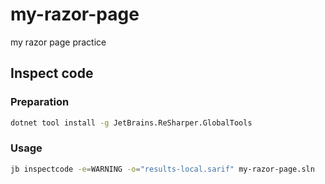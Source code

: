# my-razor-page

my razor page practice

## Inspect code

### Preparation

```sh
dotnet tool install -g JetBrains.ReSharper.GlobalTools
```

### Usage

```sh
jb inspectcode -e=WARNING -o="results-local.sarif" my-razor-page.sln
```
